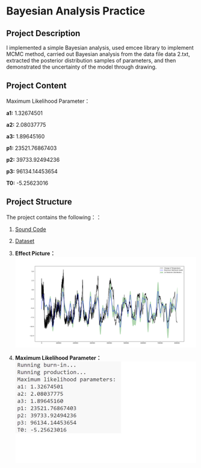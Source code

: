 # Bayesian Analysis Practice

## Project Description

I implemented a simple Bayesian analysis, used emcee library to implement MCMC method, carried out Bayesian analysis from the data file data 2.txt, extracted the posterior distribution samples of parameters, and then demonstrated the uncertainty of the model through drawing.

## Project Content
Maximum Likelihood Parameter：

**a1:** 1.32674501

**a2:** 2.08037775

**a3:** 1.89645160

**p1:** 23521.76867403

**p2:** 39733.92494236

**p3:** 96134.14453654

**T0:** -5.25623016


## Project Structure

The project contains the following：：

1. [Sound Code](../Py%20Document/Bayesian%20Analysis.py)

2. [Dataset](../Dataset/data%202.txt)

3. **Effect Picture：**
![Effect Picture](Effect%20Picture.png)

4. **Maximum Likelihood Parameter：**
![Maximum Likelihood Parameter](Maximum%20Likelihood%20Parameter.png)

